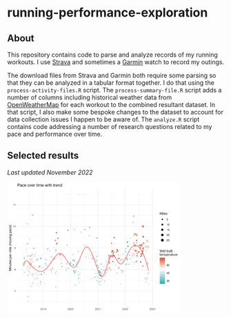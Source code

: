 running-performance-exploration
================

## About

This repository contains code to parse and analyze records of my running workouts. I use [Strava](https://www.strava.com) and sometimes a [Garmin](https://garmin.com) watch to record my outings.

The download files from Strava and Garmin both require some parsing so that they can be analyzed in a tabular format together. I do that using the `process-activity-files.R` script. The `process-summary-file.R` script adds a number of columns including historical weather data from [OpenWeatherMap](https://openweathermap.org/) for each workout to the combined resultant dataset. In that script, I also make some bespoke changes to the dataset to account for data collection issues I happen to be aware of. The `analyze.R` script contains code addressing a number of research questions related to my pace and performance over time.

## Selected results

*Last updated November 2022*

<img src="/PLOTS/2022-11-10%20-%20Pace%20plus%20over%20time.png" style="width:80.0%" />
